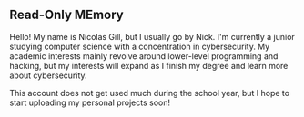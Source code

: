 ## Read-Only MEmory
Hello! My name is Nicolas Gill, but I usually go by Nick. I'm currently a junior studying computer science with a concentration in cybersecurity. My academic interests mainly revolve around lower-level programming and hacking, but my interests will expand as I finish my degree and learn more about cybersecurity.

This account does not get used much during the school year, but I hope to start uploading my personal projects soon!

<!---
Nicolas-Gill/Nicolas-Gill is a ✨ special ✨ repository because its `README.md` (this file) appears on your GitHub profile.
You can click the Preview link to take a look at your changes.
--->
